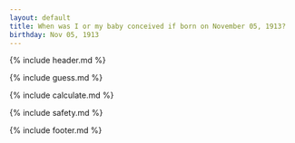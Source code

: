 ```yaml
---
layout: default
title: When was I or my baby conceived if born on November 05, 1913?
birthday: Nov 05, 1913
---
```


{% include header.md %}

{% include guess.md %}

{% include calculate.md %}

{% include safety.md %}

{% include footer.md %}



